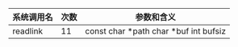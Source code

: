 | 系统调用名 | 次数 | 参数和含义 |
|------------|------|------------|
| readlink | 11 | const char *path char *buf int bufsiz |
